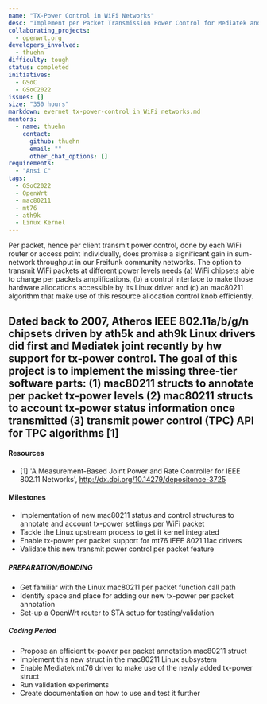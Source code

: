 ```yaml
---
name: "TX-Power Control in WiFi Networks"
desc: "Implement per Packet Transmission Power Control for Mediatek and Atheros WiFI chips in OpenWrt"
collaborating_projects:
  - openwrt.org
developers_involved:
  - thuehn
difficulty: tough
status: completed
initiatives:
  - GSoC
  - GSoC2022
issues: []
size: "350 hours"
markdown: evernet_tx-power-control_in_WiFi_networks.md
mentors:
  - name: thuehn
    contact:
      github: thuehn
      email: ""
      other_chat_options: []
requirements:
  - "Ansi C"
tags:
  - GSoC2022
  - OpenWrt
  - mac80211
  - mt76
  - ath9k
  - Linux Kernel
---
```


Per packet, hence per client transmit power control, done by each WiFi
router or access point individually, does promise a significant gain in
sum-network throughput in our Freifunk community networks.
The option to transmit WiFi packets at different power levels needs
(a) WiFi chipsets able to change per packets amplifications, (b) a control
interface to make those hardware allocations accessible by its Linux driver
and (c) an mac80211 algorithm that make use of this resource allocation
control knob efficiently.

Dated back to 2007, Atheros IEEE 802.11a/b/g/n chipsets driven by ath5k and
ath9k Linux drivers did first and Mediatek joint recently by hw support for
tx-power control.
The goal of this project is to implement the missing three-tier software parts:
(1) mac80211 structs to annotate per packet tx-power levels
(2) mac80211 structs to account tx-power status information once transmitted
(3) transmit power control (TPC) API for TPC algorithms [1]
-

#### Resources

* [1] 'A Measurement-Based Joint Power and Rate Controller for IEEE 802.11
Networks', http://dx.doi.org/10.14279/depositonce-3725

#### Milestones

* Implementation of new mac80211 status and control structures to annotate
  and account tx-power settings per WiFi packet
* Tackle the Linux upstream process to get it kernel integrated
* Enable tx-power per packet support for mt76 IEEE 8021.11ac drivers
* Validate this new transmit power control per packet feature

##### PREPARATION/BONDING

* Get familiar with the Linux mac80211 per packet function call path
* Identify space and place for adding our new tx-power per packet annotation
* Set-up a OpenWrt router to STA setup for testing/validation

##### Coding Period

* Propose an efficient tx-power per packet annotation mac80211 struct
* Implement this new struct in the mac80211 Linux subsystem
* Enable Mediatek mt76 driver to make use of the newly added tx-power struct
* Run validation experiments
* Create documentation on how to use and test it further
